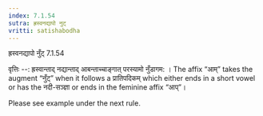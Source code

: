 ```yaml
---
index: 7.1.54
sutra: ह्रस्वनद्यापो नुट्
vritti: satishabodha
---
```



 ह्रस्वनद्यापो नुँट् 7.1.54 


वृत्तिः --: ह्रस्वान्ताद् नद्यान्ताद् आबन्ताच्चाङ्गात् परस्यामो नुँडागम: । The affix “आम्” takes the augment “नुँट्” when it follows a प्रातिपदिकम् which either ends in a short vowel or has the नदी-सञ्ज्ञा or ends in the feminine affix “आप्”। 


Please see example under the next rule. 


